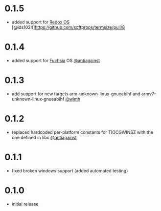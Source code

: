 # 0.1.5

* added support for [Redox OS](https://github.com/redox-os/redox) [@ids1024]https://github.com/softprops/termsize/pull/8

# 0.1.4

* added support for [Fuchsia](https://en.wikipedia.org/wiki/Google_Fuchsia) OS [@antiagainst](https://github.com/softprops/termsize/pull/5)

# 0.1.3

* add support for new targets arm-unknown-linux-gnueabihf and armv7-unknown-linux-gnueabihf [@wimh](https://github.com/softprops/termsize/pull/3)

# 0.1.2

* replaced hardcoded per-platform constants for TIOCGWINSZ with the one defined in libc [@antiagainst](https://github.com/softprops/termsize/pull/4)

# 0.1.1

* fixed broken windows support (added automated testing)

# 0.1.0

* initial release
